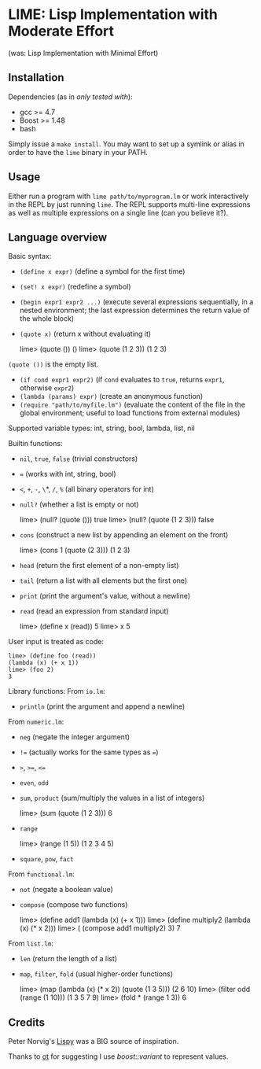 LIME: Lisp Implementation with Moderate Effort
==============================================
(was: Lisp Implementation with Minimal Effort)

Installation
------------

Dependencies (as in *only tested with*):

- gcc >= 4.7
- Boost >= 1.48
- bash 

Simply issue a `make install`. You may want to set up a symlink or alias in order to have the `lime` binary in your PATH.

Usage
-----

Either run a program with `lime path/to/myprogram.lm` or work interactively in the REPL by just running `lime`.
The REPL supports multi-line expressions as well as multiple expressions on a single line (can you believe it?).

Language overview
-----------------

Basic syntax:

- `(define x expr)` (define a symbol for the first time)
- `(set! x expr)` (redefine a symbol)
- `(begin expr1 expr2 ...)` (execute several expressions sequentially, in a nested environment; the last expression determines the return value of the whole block)
- `(quote x)` (return x without evaluating it)

    lime> (quote ())
    ()
    lime> (quote (1 2 3))
    (1 2 3)

`(quote ())` is the empty list.

- `(if cond expr1 expr2)` (if `cond` evaluates to `true`, returns `expr1`, otherwise `expr2`)
- `(lambda (params) expr)` (create an anonymous function)
- `(require "path/to/myfile.lm")` (evaluate the content of the file in the global environment; useful to load functions from external modules)

Supported variable types: int, string, bool, lambda, list, nil

Builtin functions:

- `nil`, `true`, `false` (trivial constructors)
- `=` (works with int, string, bool)
- `<`, `+`, `-`, `\`*, `/`, `%` (all binary operators for int)
- `null?` (whether a list is empty or not)
    
    lime> (null? (quote ()))
    true
    lime> (null? (quote (1 2 3)))
    false
  
- `cons` (construct a new list by appending an element on the front)

    lime> (cons 1 (quote (2 3)))
    (1 2 3)

- `head` (return the first element of a non-empty list)
- `tail` (return a list with all elements but the first one)
- `print` (print the argument's value, without a newline)
- `read` (read an expression from standard input)

    lime> (define x (read))
    5
    lime> x
    5

User input is treated as code:

    lime> (define foo (read))
    (lambda (x) (+ x 1))
    lime> (foo 2)
    3

Library functions:
From `io.lm`:

- `println` (print the argument and append a newline)

From `numeric.lm`:

- `neg` (negate the integer argument)
- `!=` (actually works for the same types as `=`)
- `>`, `>=`, `<=`
- `even`, `odd`
- `sum`, `product` (sum/multiply the values in a list of integers)

    lime> (sum (quote (1 2 3)))
    6

- `range`

    lime> (range (1 5))
    (1 2 3 4 5)

- `square`, `pow`, `fact`

From `functional.lm`:

- `not` (negate a boolean value)
- `compose` (compose two functions)

    lime> (define add1 (lambda (x) (+ x 1)))
    lime> (define multiply2 (lambda (x) (* x 2)))
    lime> ( (compose add1 multiply2) 3)
    7

From `list.lm`:
- `len` (return the length of a list)
- `map`, `filter`, `fold` (usual higher-order functions)

    lime> (map (lambda (x) (* x 2)) (quote (1 3 5)))
    (2 6 10)
    lime> (filter odd (range (1 10)))
    (1 3 5 7 9)
    lime> (fold * (range 1 3))
    6

Credits
-------

Peter Norvig's [Lispy](http://norvig.com/lispy.html) was a BIG source of inspiration.

Thanks to [ot](https://github.com/ot) for suggesting I use *boost::variant* to represent values.

